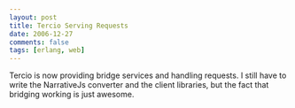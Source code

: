 ```yaml
---
layout: post
title: Tercio Serving Requests
date: 2006-12-27
comments: false
tags: [erlang, web]
---
```


Tercio is now providing bridge services and handling requests. I still
have to write the NarrativeJs converter and the client libraries, but
the fact that bridging working is just awesome.